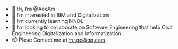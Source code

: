 - 👋 Hi, I’m @AceAm
- 👀 I’m interested in BIM and Digitalization
- 🌱 I’m currently learning NNDL
- 💞️ I’m looking to collaborate on Software Engineering that help Civil Engineering Digitalization and Informatization
- 📫 Plese Contact me at mr.gc@qq.com


